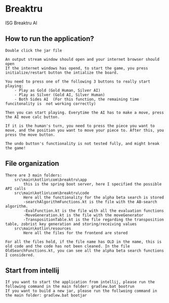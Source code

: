 # Breaktru
 ISG Breaktru AI

## How to run the application?
    Double click the jar file

    An output stream window should open and your internet browser should open
    If the internet windows has opend, to start the game, you press initialize/restart button the intialize the board.

    You need to press one of the following 3 buttons to really start playing:
        - Play as Gold (Gold Human, Silver AI)
        - Play as Silver (Gold AI, Silver Human)
        - Both Sides AI  (For this function, the remaining time funcitonality is  not working correctly)

    Then you can start playing. Everytime the AI has to make a move, press the AI move calc button.

    If it is the human's turn, you need to press the piece you want to move, and the position you want to move your piece to. After this, you press the move button.

    The undo button's functionality is not tested fully, and might break the game!

## File organization
    There are 3 main folders:
        src\main\kotlin\com\breaktru\app
            this is the spring boot server, here I specified the possible API calls
        src\main\kotlin\com\breaktru\code
            Here all the functionality for the alpha beta search is stored
            -searchAlgorithmFunctions.kt is the file with the AB-search algorithm.
            -EvalFunction.kt is the file with all the evaluation functions
            -MoveGeneration.kt is the file with the moveGenerator
            -TranspositionTable.kt is the file regarding the transposition table, zobrist key generation and storing/receiving values
        src\main\kotlin\resources
            Here all the files for the frontend are stored

    For all the files hold, if the file name has OLD in the name, this is old code and the code has not been cleaned. In the file OldSearchFunctions.kt, you can see all the alpha beta search functions I considered.

## Start from intellij
    If you want to start the application from intellij, please run the following command in the main folder: gradlew.bat bootrun
    If you want to build a new jar, please run the follwoing command in the main folder: gradlew.bat bootjar